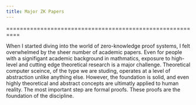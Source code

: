 ```yaml
---
title: Major ZK Papers  
---
```

==========================================================

When I started diving into the world of zero-knowledge proof systems, I felt overwhelmed by the sheer number of academic papers.  Even for people with a signifigant academic background in mathmatics, exposure to high-level and cutting edge theoretical research is a major challenge.  Theoretical computer sceince, of the type we are studing,  operates at a level of abstraction unlike anything else.  However, the foundation is solid, and even highly theoretical and abstract concepts are ultimatly applied to human reality.  The most important step are formal proofs.  These proofs are the foundation of the discipline.


